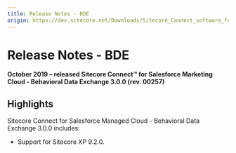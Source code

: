 ```yaml
---
title: Release Notes - BDE
origin: https://dev.sitecore.net/Downloads/Sitecore_Connect_software_for_Salesforce_Marketing_Cloud/1x/Sitecore_Connect_software_for_Salesforce_Marketing_Cloud_30/Release_Notes_BDE
---
```


# Release Notes - BDE

**October 2019 – released Sitecore Connect™ for Salesforce Marketing Cloud - Behavioral Data Exchange 3.0.0 (rev. 00257)**

## Highlights

Sitecore Connect for Salesforce Managed Cloud - Behavioral Data Exchange 3.0.0 includes:

-   ​​Support for Sitecore XP 9.2.0.